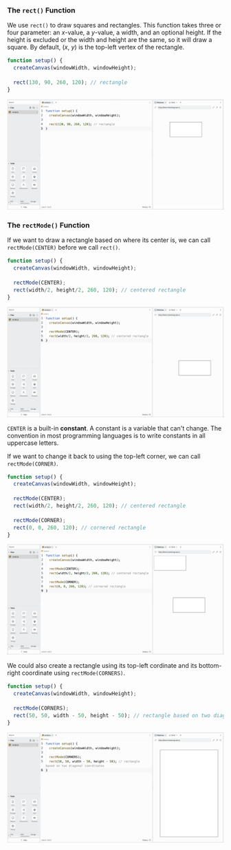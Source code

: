 ### The `rect()` Function

We use `rect()` to draw squares and rectangles. This function takes three or four parameter: an *x*-value, a *y*-value, a width, and an optional height. If the height is excluded or the width and height are the same, so it will draw a square. By default, (*x*, *y*) is the top-left vertex of the rectangle.

```javascript
function setup() {
  createCanvas(windowWidth, windowHeight);

  rect(130, 90, 260, 120); // rectangle
}
```

![](../../Images/Rectangle_1.png)

### The `rectMode()` Function

If we want to draw a rectangle based on where its center is, we can call `rectMode(CENTER)` before we call `rect()`. 

```javascript
function setup() {
  createCanvas(windowWidth, windowHeight);

  rectMode(CENTER);
  rect(width/2, height/2, 260, 120); // centered rectangle
}
```

![](../../Images/Rectangle_2.png)

`CENTER` is a built-in **constant**. A constant is a variable that can't change. The convention in most programming languages is to write constants in all uppercase letters.

If we want to change it back to using the top-left corner, we can call `rectMode(CORNER)`.

```javascript
function setup() {
  createCanvas(windowWidth, windowHeight);
  
  rectMode(CENTER);
  rect(width/2, height/2, 260, 120); // centered rectangle
  
  rectMode(CORNER);
  rect(0, 0, 260, 120); // cornered rectangle 
}
```

![](../../Images/Rectangle_3.png)

We could also create a rectangle using its top-left cordinate and its bottom-right coordinate using `rectMode(CORNERS)`.

```javascript
function setup() {
  createCanvas(windowWidth, windowHeight);
  
  rectMode(CORNERS);
  rect(50, 50, width - 50, height - 50); // rectangle based on two diagonal coordinates
}
```

![](../../Images/Rectangle_4.png)
